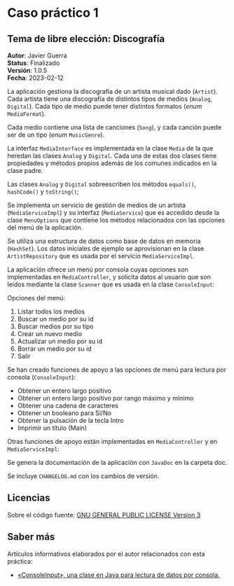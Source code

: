 Caso práctico 1
===============

Tema de libre elección: Discografía
-----------------------------------

__Autor__: Javier Guerra  
__Status__: Finalizado  
__Versión__: 1.0.5  
__Fecha__: 2023-02-12

La aplicación gestiona la discografía de un artista musical dado (`Artist`). Cada artista tiene una discografía de distintos tipos de medios (`Analog`, `Digital`). Cada tipo de medio puede tener distintos formatos (_enum_ `MediaFormat`).

Cada medio contiene una lista de canciones (`Song`), y cada canción puede ser de un tipo (_enum_ `MusicGenre`).

La interfaz `MediaInterface` es implementada en la clase `Media` de la que heredan las clases `Analog` y `Digital`. Cada una de estas dos clases tiene propiedades y métodos propios además de los comunes indicados en la clase padre.

Las clases `Analog` y `Digital` sobreescriben los métodos `equals()`, `hashCode()` y `toString()`;

Se implementa un servicio de gestión de medios de un artista (`MediaServiceImpl`) y su interfaz (`M̀ediaService`) que es accedido desde la clase `MenuOptions` que contiene los métodos relacionados con las opciones del menú de la aplicación.

Se utiliza una estructura de datos como base de datos en memoria (`HashSet`). Los datos iniciales de ejemplo se aprovisionan en la clase `ArtistRepository` que es usada por el servicio `MediaServiceImpl`. 

La aplicación ofrece un menú por consola cuyas opciones son implementadas en `M̀ediaController`, y solicita datos al usuario que son leídos mediante la clase `Scanner` que es usada en la clase `ConsoleInput`:

Opciones del menú:

1. Listar todos los medios  
2. Buscar un medio por su id  
3. Buscar medios por su tipo  
4. Crear un nuevo medio  
5. Actualizar un medio por su id  
6. Borrar un medio por su id  
0. Salir  

Se han creado funciones de apoyo a las opciones de menú para lectura por consola (`ConsoleInput`):

- Obtener un entero largo positivo  
- Obtener un entero largo positivo por rango máximo y mínimo  
- Obtener una cadena de caracteres 
- Obtener un booleano para Sí/No
- Obtener la pulsación de la tecla Intro
- Imprimir un título (Main)

Otras funciones de apoyo están implementadas en `MediaController` y en `MediaServiceImpl`:

Se genera la documentación de la aplicación con `JavaDoc` en la carpeta doc.

Se incluye `CHANGELOG.md` con los cambios de versión.

## Licencias

Sobre el código fuente: [GNU GENERAL PUBLIC LICENSE Version 3](LICENSE)

## Saber más

Artículos informativos elaborados por el autor relacionados con esta práctica:

- [«ConsoleInput», una clase en Java para lectura de datos por consola.](https://javguerra.github.io/2023-01-31-clase-scanner-java/)  
